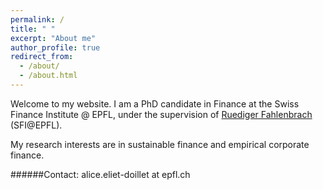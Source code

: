 ```yaml
---
permalink: /
title: " "
excerpt: "About me"
author_profile: true
redirect_from: 
  - /about/
  - /about.html
---
```


Welcome to my website. I am a PhD candidate in Finance at the Swiss Finance Institute @ EPFL, under the supervision of [Ruediger Fahlenbrach](https://www.sfi.ch/fr/people/ruediger-fahlenbrach) (SFI@EPFL). <br>

My research interests are in sustainable finance and empirical corporate finance.

######Contact: 
alice.eliet-doillet at epfl.ch